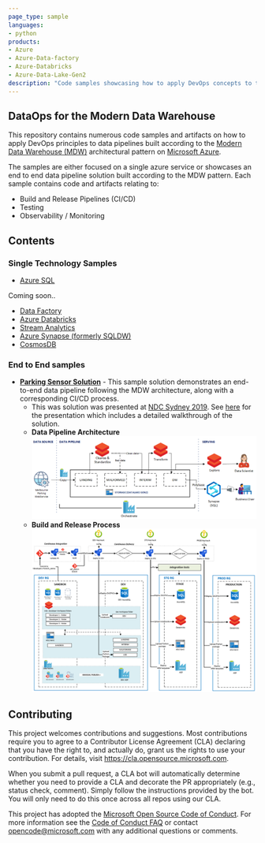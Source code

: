 ```yaml
---
page_type: sample
languages:
- python
products:
- Azure
- Azure-Data-factory
- Azure-Databricks
- Azure-Data-Lake-Gen2
description: "Code samples showcasing how to apply DevOps concepts to the Modern Data Warehouse Architecture leveraging different Azure Data Technologies."
---
```


## DataOps for the Modern Data Warehouse

This repository contains numerous code samples and artifacts on how to apply DevOps principles to data pipelines built according to the [Modern Data Warehouse (MDW)](https://azure.microsoft.com/en-au/solutions/architecture/modern-data-warehouse/) architectural pattern on [Microsoft Azure](https://azure.microsoft.com/en-au/). 

The samples are either focused on a single azure service or showcases an end to end data pipeline solution built according to the MDW pattern. Each sample contains code and artifacts relating to:
- Build and Release Pipelines (CI/CD)
- Testing
- Observability / Monitoring

## Contents

### Single Technology Samples
   - [Azure SQL](single_tech_samples/azuresql/)

   Coming soon..
   - [Data Factory](single_tech_samples/datafactory/)
   - [Azure Databricks](single_tech_samples/databricks/)
   - [Stream Analytics](single_tech_samples/streamanalytics/)
   - [Azure Synapse (formerly SQLDW)](single_tech_samples/synapseanalytics/)
   - [CosmosDB](single_tech_samples/cosmosdb/)

### End to End samples
   - [**Parking Sensor Solution**](e2e_samples/parking_sensors/) - This sample solution demonstrates an end-to-end data pipeline following the MDW architecture, along with a corresponding CI/CD process. 
     - This was solution was presented at [NDC Sydney 2019](https://ndcsydney.com/). See [here](https://www.youtube.com/watch?v=Xs1-OU5cmsw) for the presentation which includes a detailed walkthrough of the solution.
     - **Data Pipeline Architecture**
         ![Architecture](docs/images/architecture.PNG?raw=true "Architecture")
     - **Build and Release Process**
         ![CI/CD](docs/images/CI_CD_process.PNG?raw=true "CI/CD")


## Contributing

This project welcomes contributions and suggestions.  Most contributions require you to agree to a
Contributor License Agreement (CLA) declaring that you have the right to, and actually do, grant us
the rights to use your contribution. For details, visit https://cla.opensource.microsoft.com.

When you submit a pull request, a CLA bot will automatically determine whether you need to provide
a CLA and decorate the PR appropriately (e.g., status check, comment). Simply follow the instructions
provided by the bot. You will only need to do this once across all repos using our CLA.

This project has adopted the [Microsoft Open Source Code of Conduct](https://opensource.microsoft.com/codeofconduct/).
For more information see the [Code of Conduct FAQ](https://opensource.microsoft.com/codeofconduct/faq/) or
contact [opencode@microsoft.com](mailto:opencode@microsoft.com) with any additional questions or comments.